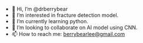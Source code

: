 - 👋 Hi, I’m @drberrybear
- 👀 I’m interested in fracture detection model.
- 🌱 I’m currently learning python.
- 💞️ I’m looking to collaborate on AI model using CNN.
- 📫 How to reach me: berrybearlee@gmail.com

<!---
drberrybear/drberrybear is a ✨ special ✨ repository because its `README.md` (this file) appears on your GitHub profile.
You can click the Preview link to take a look at your changes.
--->
